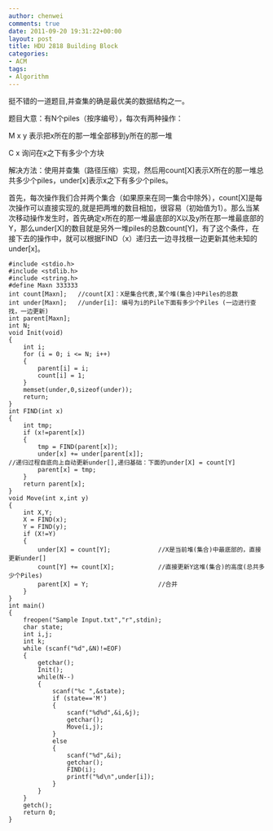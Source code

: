 ```yaml
---
author: chenwei
comments: true
date: 2011-09-20 19:31:22+00:00
layout: post
title: HDU 2818 Building Block
categories:
- ACM
tags:
- Algorithm
---
```



挺不错的一道题目,并查集的确是最优美的数据结构之一。

题目大意：有N个piles（按序编号），每次有两种操作：


M x y 表示把x所在的那一堆全部移到y所在的那一堆

C x 询问在x之下有多少个方块


解决方法：使用并查集（路径压缩）实现，然后用count[X]表示X所在的那一堆总共多少个piles，under[x]表示x之下有多少个piles。

首先，每次操作我们合并两个集合（如果原来在同一集合中除外），count[X]是每次操作可以直接实现的,就是把两堆的数目相加，很容易（初始值为1）。那么当某次移动操作发生时，首先确定x所在的那一堆最底部的X以及y所在那一堆最底部的Y，那么under[X]的数目就是另外一堆piles的总数count[Y]，有了这个条件，在接下去的操作中，就可以根据FIND（x）递归去一边寻找根一边更新其他未知的under[x]。

```
#include <stdio.h>
#include <stdlib.h>
#include <string.h>
#define Maxn 333333
int count[Maxn];   //count[X]：X是集合代表,某个堆(集合)中Piles的总数
int under[Maxn];   //under[i]: 编号为i的Pile下面有多少个Piles (一边进行查找，一边更新)
int parent[Maxn];
int N;
void Init(void)
{
    int i;
    for (i = 0; i <= N; i++)
    {
        parent[i] = i;
        count[i] = 1;
    }
    memset(under,0,sizeof(under));
    return;
}
int FIND(int x)
{
    int tmp;
    if (x!=parent[x])
    {
        tmp = FIND(parent[x]);
        under[x] += under[parent[x]];
//递归过程自底向上自动更新under[],递归基础：下面的under[X] = count[Y]
        parent[x] = tmp;
    }
    return parent[x];
}
void Move(int x,int y)
{
    int X,Y;
    X = FIND(x);
    Y = FIND(y);
    if (X!=Y)
    {
        under[X] = count[Y];             //X是当前堆(集合)中最底部的，直接更新under[]
        count[Y] += count[X];            //直接更新Y这堆(集合)的高度(总共多少个Piles)
        parent[X] = Y;                   //合并
    }
}
int main()
{
    freopen("Sample Input.txt","r",stdin);
    char state;
    int i,j;
    int k;
    while (scanf("%d",&N)!=EOF)
    {
        getchar();
        Init();
        while(N--)
        {
            scanf("%c ",&state);
            if (state=='M')
            {
                scanf("%d%d",&i,&j);
                getchar();
                Move(i,j);
            }
            else
            {
                scanf("%d",&i);
                getchar();
                FIND(i);
                printf("%d\n",under[i]);
            }
        }
    }
    getch();
    return 0;
}
```






 
